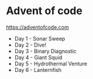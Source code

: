 # Advent of code

https://adventofcode.com

 * Day 1 - Sonar Sweep
 * Day 2 - Dive!
 * Day 3 - Binary Diagnostic
 * Day 4 - Giant Squid
 * Day 5 - Hydrothermal Venture
 * Day 6 - Lanternfish
